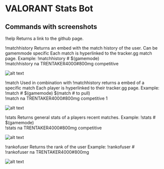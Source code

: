 # VALORANT Stats Bot

## Commands with screenshots
!help
Returns a link to the github page.

!matchhistory
Returns an embed with the match history of the user. Can be gamemmode specific
Each match is hyperlinked to the tracker.gg match page.
Example:
!matchhistory <region> <username>#<tag> $(gamemode)<br />
!matchhistory na TRENTAKER4000#800mg competitive<br />

![alt text](https://i.imgur.com/j1pLq7N_d.webp?maxwidth=760&fidelity=grand)

!match
Used in combination with !matchhistory returns a embed of a specific match
Each player is hyperlinked to their tracker.gg page.
Example:
!match <region> <username>#<tag> $(gamemode) $(match # to pull)<br />
!match na TRENTAKER4000#800mg competitive 1<br />

![alt text](https://i.imgur.com/E7JBo1q_d.webp?maxwidth=760&fidelity=grand)

!stats
Returns general stats of a players recent matches.
Example: 
!stats <region> <username>#<tag> $(gamemode)<br />
!stats na TRENTAKER4000#800mg competitive<br />

![alt text](https://i.imgur.com/O6KjzY9_d.webp?maxwidth=760&fidelity=grand)

!rankofuser
Returns the rank of the user
Example:
!rankofuser <region> <username>#<tag><br />
!rankofuser na TRENTAKER4000#800mg<br />

![alt text](https://i.imgur.com/Yzo36CW_d.webp?maxwidth=760&fidelity=grand)
